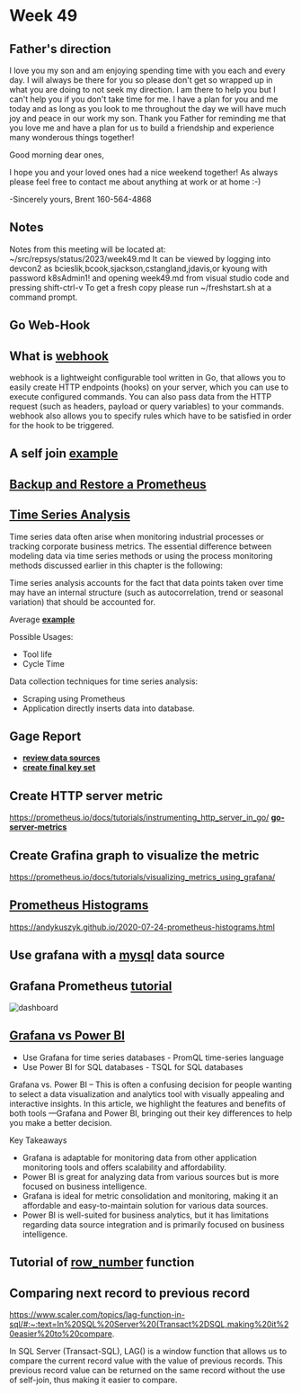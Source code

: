 # Week 49

## Father's direction

I love you my son and am enjoying spending time with you each and every day. I will always be there for you so please don't get so wrapped up in what you are doing to not seek my direction.  I am there to help you but I can't help you if you don't take time for me.  I have a plan for you and me today and as long as you look to me throughout the day we will have much joy and peace in our work my son.  Thank you Father for reminding me that you love me and have a plan for us to build a friendship and experience many wonderous things together!

Good morning dear ones,

I hope you and your loved ones had a nice weekend together!  As always please feel free to contact me about anything at work or at home :-)

-Sincerely yours,
Brent
160-564-4868

## Notes

Notes from this meeting will be located at: ~/src/repsys/status/2023/week49.md
It can be viewed by logging into devcon2 as bcieslik,bcook,sjackson,cstangland,jdavis,or kyoung with password k8sAdmin1! and opening week49.md from visual studio code and pressing shift-ctrl-v
To get a fresh copy please run ~/freshstart.sh at a command prompt.

## Go Web-Hook

## What is **[webhook](https://github.com/adnanh/webhook)**

webhook is a lightweight configurable tool written in Go, that allows you to easily create HTTP endpoints (hooks) on your server, which you can use to execute configured commands. You can also pass data from the HTTP request (such as headers, payload or query variables) to your commands. webhook also allows you to specify rules which have to be satisfied in order for the hook to be triggered.

## A self join **[example](../../volumes/sql/examples/mssql/self_join.md)**

## **[Backup and Restore a Prometheus](https://devopstales.github.io/kubernetes/backup-and-retore-prometheus/)**

## **[Time Series Analysis](../../linux/time-series-analysis/time-series-analysis.md)**

Time series data often arise when monitoring industrial processes or tracking corporate business metrics. The essential difference between modeling data via time series methods or using the process monitoring methods discussed earlier in this chapter is the following:

Time series analysis accounts for the fact that data points taken over time may have an internal structure (such as autocorrelation, trend or seasonal variation) that should be accounted for.

Average **[example](../../linux/time-series-analysis/smoothing-techniques.md)**

Possible Usages:

- Tool life
- Cycle Time

Data collection techniques for time series analysis:

- Scraping using Prometheus
- Application directly inserts data into database.

## Gage Report

- **[review data sources](../../volumes/sql/gages/review_data_sources.sql)**
- **[create final key set](../../volumes/sql/gages/final_key_set.sql)**

## Create HTTP server metric

<https://prometheus.io/docs/tutorials/instrumenting_http_server_in_go/>
**[go-server-metrics](../../volumes/go/tutorials/prometheus/counter/go-server-metrics.md#test)**

## Create Grafina graph to visualize the metric

<https://prometheus.io/docs/tutorials/visualizing_metrics_using_grafana/>

## **[Prometheus Histograms](../../linux/prometheus/histograms/histograms.md)**

<https://andykuszyk.github.io/2020-07-24-prometheus-histograms.html>

## Use grafana with a **[mysql](https://www.techrepublic.com/article/how-to-connect-grafana-to-a-remote-mysql-database/)** data source

## Grafana Prometheus **[tutorial](https://youtu.be/EGgtJUjky8w)**

![dashboard](../../linux/grafana/dashboard.png)

## **[Grafana vs Power BI](https://www.metricfire.com/blog/grafana-vs-power-bi/)**

- Use Grafana for time series databases - PromQL time-series language
- Use Power BI for SQL databases - TSQL for SQL databases

Grafana vs. Power BI – This is often a confusing decision for people wanting to select a data visualization and analytics tool with visually appealing and interactive insights. In this article, we highlight the features and benefits of both tools —Grafana and Power BI, bringing out their key differences to help you make a better decision.

Key Takeaways

- Grafana is adaptable for monitoring data from other application monitoring tools and offers scalability and affordability.
- Power BI is great for analyzing data from various sources but is more focused on business intelligence.
- Grafana is ideal for metric consolidation and monitoring, making it an affordable and easy-to-maintain solution for various data sources.
- Power BI is well-suited for business analytics, but it has limitations regarding data source integration and is primarily focused on business intelligence.

## Tutorial of **[row_number](../../volumes/sql/examples/mssql/row_number.md)** function

## Comparing next record to previous record

<https://www.scaler.com/topics/lag-function-in-sql/#:~:text=In%20SQL%20Server%20(Transact%2DSQL,making%20it%20easier%20to%20compare>.

In SQL Server (Transact-SQL), LAG() is a window function that allows us to compare the current record value with the value of previous records. This previous record value can be returned on the same record without the use of self-join, thus making it easier to compare.
